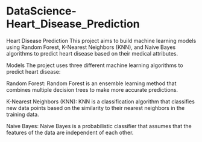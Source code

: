 # DataScience-Heart_Disease_Prediction


Heart Disease Prediction
This project aims to build machine learning models using Random Forest, K-Nearest Neighbors (KNN),
and Naive Bayes algorithms to predict  heart disease based on their medical attributes.


Models
The project uses three different machine learning algorithms to predict heart disease:

Random Forest: Random Forest is an ensemble learning method that combines multiple decision trees to make more accurate predictions.

K-Nearest Neighbors (KNN): KNN is a classification algorithm that classifies new data points based on the similarity to their nearest neighbors in the training data.

Naive Bayes: Naive Bayes is a probabilistic classifier that assumes that the features of the data are independent of each other.


